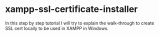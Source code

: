 # xampp-ssl-certificate-installer
In this step by step tutorial I will try to explain  the walk-through to create SSL cert locally to be used in XAMPP in Windows.
